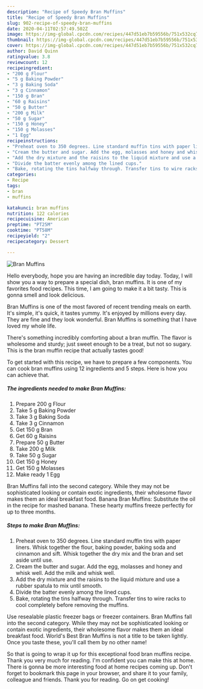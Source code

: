 ```yaml
---
description: "Recipe of Speedy Bran Muffins"
title: "Recipe of Speedy Bran Muffins"
slug: 902-recipe-of-speedy-bran-muffins
date: 2020-04-11T02:57:49.502Z
image: https://img-global.cpcdn.com/recipes/447d51eb7b59556b/751x532cq70/bran-muffins-recipe-main-photo.jpg
thumbnail: https://img-global.cpcdn.com/recipes/447d51eb7b59556b/751x532cq70/bran-muffins-recipe-main-photo.jpg
cover: https://img-global.cpcdn.com/recipes/447d51eb7b59556b/751x532cq70/bran-muffins-recipe-main-photo.jpg
author: David Quinn
ratingvalue: 3.8
reviewcount: 12
recipeingredient:
- "200 g Flour"
- "5 g Baking Powder"
- "3 g Baking Soda"
- "3 g Cinnamon"
- "150 g Bran"
- "60 g Raisins"
- "50 g Butter"
- "200 g Milk"
- "50 g Sugar"
- "150 g Honey"
- "150 g Molasses"
- "1 Egg"
recipeinstructions:
- "Preheat oven to 350 degrees. Line standard muffin tins with paper liners. Whisk together the flour, baking powder, baking soda and cinnamon and sift. Whisk together the dry mix and the bran and set aside until use."
- "Cream the butter and sugar. Add the egg, molasses and honey and whisk well. Add the milk and whisk well."
- "Add the dry mixture and the raisins to the liquid mixture and use a rubber spatula to mix until smooth."
- "Divide the batter evenly among the lined cups."
- "Bake, rotating the tins halfway through. Transfer tins to wire racks to cool completely before removing the muffins."
categories:
- Recipe
tags:
- bran
- muffins

katakunci: bran muffins 
nutrition: 122 calories
recipecuisine: American
preptime: "PT25M"
cooktime: "PT58M"
recipeyield: "2"
recipecategory: Dessert

---
```



![Bran Muffins](https://img-global.cpcdn.com/recipes/447d51eb7b59556b/751x532cq70/bran-muffins-recipe-main-photo.jpg)

Hello everybody, hope you are having an incredible day today. Today, I will show you a way to prepare a special dish, bran muffins. It is one of my favorites food recipes. This time, I am going to make it a bit tasty. This is gonna smell and look delicious.

Bran Muffins is one of the most favored of recent trending meals on earth. It's simple, it's quick, it tastes yummy. It's enjoyed by millions every day. They are fine and they look wonderful. Bran Muffins is something that I have loved my whole life.

There&#39;s something incredibly comforting about a bran muffin. The flavor is wholesome and sturdy; just sweet enough to be a treat, but not so sugary. This is the bran muffin recipe that actually tastes good!


To get started with this recipe, we have to prepare a few components. You can cook bran muffins using 12 ingredients and 5 steps. Here is how you can achieve that.

<!--inarticleads1-->

##### The ingredients needed to make Bran Muffins:

1. Prepare 200 g Flour
1. Take 5 g Baking Powder
1. Take 3 g Baking Soda
1. Take 3 g Cinnamon
1. Get 150 g Bran
1. Get 60 g Raisins
1. Prepare 50 g Butter
1. Take 200 g Milk
1. Take 50 g Sugar
1. Get 150 g Honey
1. Get 150 g Molasses
1. Make ready 1 Egg


Bran Muffins fall into the second category. While they may not be sophisticated looking or contain exotic ingredients, their wholesome flavor makes them an ideal breakfast food. Banana Bran Muffins: Substitute the oil in the recipe for mashed banana. These hearty muffins freeze perfectly for up to three months. 

<!--inarticleads2-->

##### Steps to make Bran Muffins:

1. Preheat oven to 350 degrees. Line standard muffin tins with paper liners. Whisk together the flour, baking powder, baking soda and cinnamon and sift. Whisk together the dry mix and the bran and set aside until use.
1. Cream the butter and sugar. Add the egg, molasses and honey and whisk well. Add the milk and whisk well.
1. Add the dry mixture and the raisins to the liquid mixture and use a rubber spatula to mix until smooth.
1. Divide the batter evenly among the lined cups.
1. Bake, rotating the tins halfway through. Transfer tins to wire racks to cool completely before removing the muffins.


Use resealable plastic freezer bags or freezer containers. Bran Muffins fall into the second category. While they may not be sophisticated looking or contain exotic ingredients, their wholesome flavor makes them an ideal breakfast food. World&#39;s Best Bran Muffins is not a title to be taken lightly. Once you taste these, you&#39;ll call them by no other name! 

So that is going to wrap it up for this exceptional food bran muffins recipe. Thank you very much for reading. I'm confident you can make this at home. There is gonna be more interesting food at home recipes coming up. Don't forget to bookmark this page in your browser, and share it to your family, colleague and friends. Thank you for reading. Go on get cooking!

